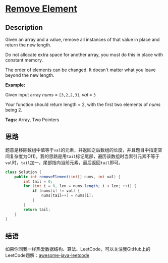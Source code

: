 # [Remove Element][title]

## Description

Given an array and a value, remove all instances of that value in place and return the new length.

Do not allocate extra space for another array, you must do this in place with constant memory.

The order of elements can be changed. It doesn't matter what you leave beyond the new length.

**Example:**

Given input array *nums* = `[3,2,2,3]`, *val* = `3`

Your function should return length = 2, with the first two elements of *nums* being 2.

**Tags:** Array, Two Pointers


## 思路

题意是移除数组中值等于`val`的元素，并返回之后数组的长度，并且题目中指定空间复杂度为O(1)，我的思路是用`tail`标记尾部，遍历该数组时当索引元素不等于`val`时，`tail`加一，尾部指向当前元素，最后返回`tail`即可。

```java
class Solution {
    public int removeElement(int[] nums, int val) {
        int tail = 0;
        for (int i = 0, len = nums.length; i < len; ++i) {
            if (nums[i] != val) {
                nums[tail++] = nums[i];
            }
        }
        return tail;
    }
}
```


## 结语

如果你同我一样热爱数据结构、算法、LeetCode，可以关注我GitHub上的LeetCode题解：[awesome-java-leetcode][ajl]



[title]: https://leetcode.com/problems/remove-element
[ajl]: https://github.com/Blankj/awesome-java-leetcode
